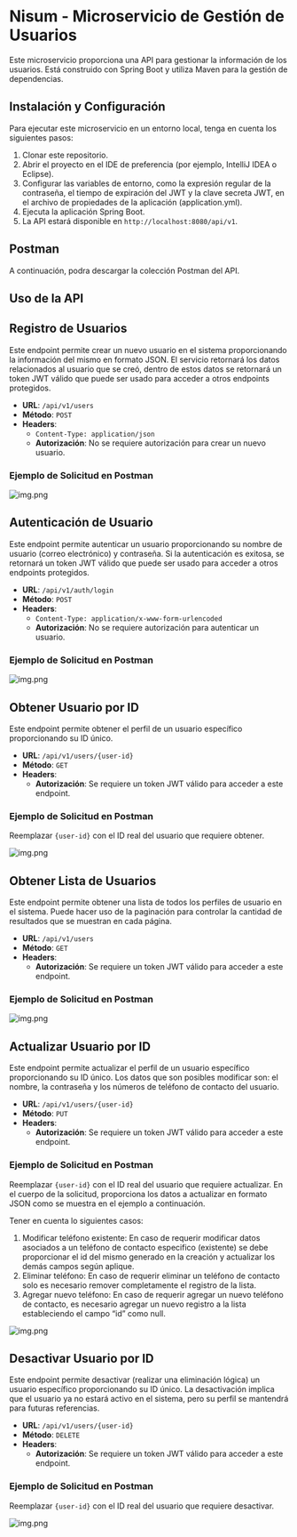 # Nisum - Microservicio de Gestión de Usuarios

Este microservicio proporciona una API para gestionar la información de los usuarios. Está construido con Spring Boot y utiliza Maven para la gestión de dependencias.

## Instalación y Configuración

Para ejecutar este microservicio en un entorno local, tenga en cuenta los siguientes pasos:

1. Clonar este repositorio.
2. Abrir el proyecto en el IDE de preferencia (por ejemplo, IntelliJ IDEA o Eclipse).
3. Configurar las variables de entorno, como la expresión regular de la contraseña, el tiempo de expiración del JWT y la clave secreta JWT, en el archivo de propiedades de la aplicación (application.yml).
4. Ejecuta la aplicación Spring Boot.
5. La API estará disponible en `http://localhost:8080/api/v1`.

## Postman

A continuación, podra descargar la colección Postman del API.

## Uso de la API

## Registro de Usuarios

Este endpoint permite crear un nuevo usuario en el sistema proporcionando la información del mismo en formato JSON.
El servicio retornará los datos relacionados al usuario que se creó, dentro de estos datos se retornará un token JWT 
válido que puede ser usado para acceder a otros endpoints protegidos.

- **URL**: `/api/v1/users`
- **Método**: `POST`
- **Headers**:
    - `Content-Type: application/json`
    - **Autorización**: No se requiere autorización para crear un nuevo usuario.

### Ejemplo de Solicitud en Postman

![img.png](src/main/resources/documentation/images/createUser.png)

## Autenticación de Usuario

Este endpoint permite autenticar un usuario proporcionando su nombre de usuario (correo electrónico) y contraseña. 
Si la autenticación es exitosa, se retornará un token JWT válido que puede ser usado para acceder a otros endpoints protegidos.

- **URL**: `/api/v1/auth/login`
- **Método**: `POST`
- **Headers**:
  - `Content-Type: application/x-www-form-urlencoded`
  - **Autorización**: No se requiere autorización para autenticar un usuario.

### Ejemplo de Solicitud en Postman

![img.png](src/main/resources/documentation/images/login.png)

## Obtener Usuario por ID

Este endpoint permite obtener el perfil de un usuario específico proporcionando su ID único.

- **URL**: `/api/v1/users/{user-id}`
- **Método**: `GET`
- **Headers**:
  - **Autorización**: Se requiere un token JWT válido para acceder a este endpoint.

### Ejemplo de Solicitud en Postman

Reemplazar `{user-id}` con el ID real del usuario que requiere obtener.

![img.png](src/main/resources/documentation/images/getUserById.png)

## Obtener Lista de Usuarios

Este endpoint permite obtener una lista de todos los perfiles de usuario en el 
sistema. Puede hacer uso de la paginación para controlar la cantidad de resultados 
que se muestran en cada página.

- **URL**: `/api/v1/users`
- **Método**: `GET`
- **Headers**:
  - **Autorización**: Se requiere un token JWT válido para acceder a este endpoint.

### Ejemplo de Solicitud en Postman

![img.png](src/main/resources/documentation/images/getAllUsers.png)

## Actualizar Usuario por ID

Este endpoint permite actualizar el perfil de un usuario específico proporcionando
su ID único. Los datos que son posibles modificar son: el nombre, la contraseña y
los números de teléfono de contacto del usuario.

- **URL**: `/api/v1/users/{user-id}`
- **Método**: `PUT`
- **Headers**:
  - **Autorización**: Se requiere un token JWT válido para acceder a este endpoint.

### Ejemplo de Solicitud en Postman

Reemplazar `{user-id}` con el ID real del usuario que requiere actualizar. En el cuerpo de la solicitud, proporciona los datos a actualizar en formato JSON como se muestra en el ejemplo a continuación.

Tener en cuenta lo siguientes casos:

1.	Modificar teléfono existente: En caso de requerir modificar datos asociados a un teléfono de contacto especifico (existente) se debe proporcionar el id del mismo generado en la creación y actualizar los demás campos según aplique.
2.	Eliminar teléfono: En caso de requerir eliminar un teléfono de contacto solo es necesario remover completamente el registro de la lista.
3.	Agregar nuevo teléfono: En caso de requerir agregar un nuevo teléfono de contacto, es necesario agregar un nuevo registro a la lista estableciendo el campo “id” como null.

![img.png](src/main/resources/documentation/images/updateUser.png)

## Desactivar Usuario por ID

Este endpoint permite desactivar (realizar una eliminación lógica) un usuario específico proporcionando su ID único. La desactivación implica que el usuario ya no estará activo en el sistema, pero su perfil se mantendrá para futuras referencias.

- **URL**: `/api/v1/users/{user-id}`
- **Método**: `DELETE`
- **Headers**:
  - **Autorización**: Se requiere un token JWT válido para acceder a este endpoint.

### Ejemplo de Solicitud en Postman

Reemplazar `{user-id}` con el ID real del usuario que requiere desactivar.

![img.png](src/main/resources/documentation/images/deleteUserById.png)